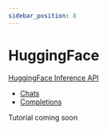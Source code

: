```yaml
---
sidebar_position: 8
---
```


# HuggingFace

[HuggingFace Inference API](https://huggingface.co/docs/api-inference/index)

- [Chats](https://huggingface.co/docs/api-inference/detailed_parameters#text-generation-task)
- [Completions](https://huggingface.co/docs/api-inference/detailed_parameters#text-generation-task)

Tutorial coming soon